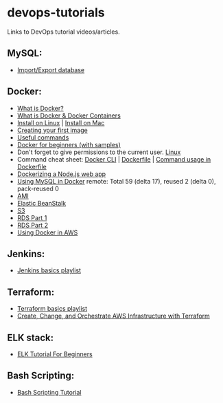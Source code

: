 # devops-tutorials
Links to DevOps tutorial videos/articles.

## MySQL:
* [Import/Export database](https://www.digitalocean.com/community/tutorials/how-to-import-and-export-databases-in-mysql-or-mariadb)

## Docker:
* [What is Docker?](https://www.youtube.com/watch?v=lcQfQRDAMpQ)
* [What is Docker & Docker Containers](https://www.youtube.com/watch?v=pGYAg7TMmp0)
* [Install on Linux](https://www.youtube.com/watch?v=KCckWweNSrM) | [Install on Mac](https://www.youtube.com/watch?v=MU8HUVlJTEY)
* [Creating your first image](https://www.youtube.com/watch?v=hnxI-K10auY)
* [Useful commands](https://www.youtube.com/watch?v=YFl2mCHdv24)
* [Docker for beginners (with samples)](https://github.com/docker/labs/tree/master/beginner/)
* Don't forget to give permissions to the current user. [Linux](
https://docs.docker.com/install/linux/linux-postinstall/)
* Command cheat sheet: [Docker CLI](https://www.docker.com/sites/default/files/Docker_CheatSheet_08.09.2016_0.pdf) | [Dockerfile](http://design.jboss.org/redhatdeveloper/marketing/docker_cheatsheet/cheatsheet/images/docker_cheatsheet_r3v2.pdf) | [Command usage in Dockerfile](https://devhints.io/dockerfile)
* [Dockerizing a Node.js web app](https://nodejs.org/en/docs/guides/nodejs-docker-webapp/)
* [Using MySQL in Docker](https://www.youtube.com/watch?v=-LrK9VWXfac)
remote: Total 59 (delta 17), reused 2 (delta 0), pack-reused 0
* [AMI](https://www.youtube.com/watch?v=vlE3yTmz6So)
* [Elastic BeanStalk](https://www.youtube.com/watch?v=96DJ2Og90hU)
* [S3](https://www.youtube.com/watch?v=LfBn5Y1X0vE)
* [RDS Part 1](https://www.youtube.com/watch?v=LnAvUOmH1n0)
* [RDS Part 2](https://www.youtube.com/watch?v=vE2E7cYJ0IQ)
* [Using Docker in AWS](https://docs.aws.amazon.com/AmazonECS/latest/developerguide/docker-basics.html)

## Jenkins:
* [Jenkins basics playlist](https://www.youtube.com/playlist?list=PLhW3qG5bs-L_ZCOA4zNPSoGbnVQ-rp_dG)


## Terraform:
* [Terraform basics playlist](https://www.youtube.com/playlist?list=PLtK75qxsQaMIHQOaDd0Zl_jOuu1m3vcWO)
* [Create, Change, and Orchestrate AWS Infrastructure with Terraform](https://www.youtube.com/watch?v=TFLQcgZr0no)

## ELK stack:
* [ELK Tutorial For Beginners](https://www.youtube.com/watch?v=MRMgd6E9AXE)

## Bash Scripting:

* [Bash Scripting Tutorial](https://ryanstutorials.net/bash-scripting-tutorial/)
